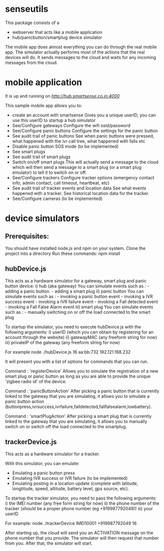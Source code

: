 # senseutils

This package consists of a 
- webserver that acts like a mobile application
- hub/panicbutton/smartplug device simulator

The mobile app does almost everything you can do through the real mobile app.
The simulator actually performs most of the actions that the real devices will do. It sends messages to the cloud and waits for any incoming messages from the cloud.

# mobile application

It is up and running on *http://hub.smartsense.co.in:4000*

This sample mobile app allows you to:
- create an account with smartsense 
	Gives you a unique userID, you can use this userID to startup a hub simulator 
- See/Configure gateways
	Configure the wifi ssid/password
- See/Configure panic buttons
	Configure the settings for the panic button
- See audit trail of panic buttons
	See when panic buttons were pressed, what happened with the ivr call tree, what happened with falls etc
- Disable panic button SOS mode (to be implemented)
- See smart plugs 
- See audit trail of smart plugs
- Switch on/off smart plugs
	This will actually send a message to the cloud which will then send a message to a smart plug (or a smart plug emulator) to tell it to switch on or off.	
- See/Configure trackers
	Configure tracker options (emergency contact info, admin contact, call timeout, heartbeat, etc)
- See audit trail of tracker events and location data 
	See what events happened with a tracker. See historical location data for the tracker.
- See/Configure cameras (to be implemented)

# device simulators

## Prerequisites:
You should have installed node.js and npm on your system. 
Clone the project into a directory
Run these commands:
npm install 

## hubDevice.js

This acts as a hardware simulator for a gateway, smart plug and panic button device:
i)   hub (aka gateway)
		You can simulate events such as : 
			- adding a panic button. 
			- adding a smart plug
ii)  panic button
		You can simulate events such as :
			- invoking a panic button event
			- invoking a IVR success event
			- invoking a IVR failure event
			- invoking a Fall detected event
			- invoking a Fall False Alarm event
iii) smart plug
		You can simulate events such as :
			- manually switching on or off the load connected to the smart plug

To startup the simulator, you need to execute hubDevice.js with the following arguments:
i)   userID (which you can obtain by registering for an account through the website)
ii)  gatewayMAC (any freeform string for now)
iii) privateIP of the gateway (any freeform string for now)

For example
node ./hubDevice.js 16 aa:bb:732 192.121.168.232

It will present you with a list of options for commands that you can run.

Command : 'registerDevice'
Allows you to simulate the registration of a new smart plug or panic button as long as you are able to provide the unique 'zigbee radio id' of the device.

Command : 'panicButtonAction'
After picking a panic button that is currently linked to the gateway that you are simulating, it allows you to simulate a panic button action (buttonpress,ivrsuccess,ivrfailure,falldetected,fallfalsealarm,lowbattery).

Command : 'smartPlugAction'
After picking a smart plug that is currently linked to the gateway that you are simulating, it allows you to manually switch on or switch off the load connected to the smartplug.

## trackerDevice.js
This acts as a hardware simulator for a tracker.

With this simulator, you can emulate:
- Emulating a panic button press
- Emulating IVR success or IVR failure (to be implemented)
- Emulating posting in a location update (complete with latitude, longtitude, speed, altitude, battery level, gps source, etc).

To startup the tracker simulator, you need to pass the following arguments:
i)   the IMEI number (any free form string for now)
ii)  the phone number of the tracker (should be a proper phone number (eg +919987792049))
iii) your userID

For example:
node ./trackerDevice IMEI10001 +919987792049 16

After starting up, the cloud will send you an ACTIVATION message on the phone number that you provide. The simulator will then request that number from you. After that, the simulator will start.

